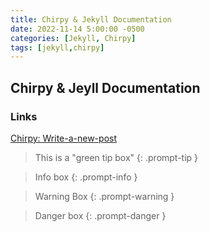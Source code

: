 ```yaml
---
title: Chirpy & Jekyll Documentation
date: 2022-11-14 5:00:00 -0500
categories: [Jekyll, Chirpy]
tags: [jekyll,chirpy]
---
```


## Chirpy & Jeyll Documentation

### Links

[Chirpy: Write-a-new-post](https://chirpy.cotes.page/posts/write-a-new-post/)



> This is a "green tip box"
{: .prompt-tip }

> Info box
{: .prompt-info }

> Warning Box
{: .prompt-warning }

> Danger box
{: .prompt-danger }
